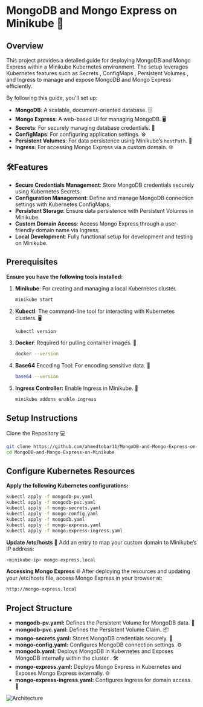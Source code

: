 # MongoDB and Mongo Express on Minikube 🚀

## Overview

This project provides a detailed guide for deploying MongoDB and Mongo Express within a Minikube Kubernetes environment. The setup leverages Kubernetes features such as Secrets , ConfigMaps , Persistent Volumes , and Ingress to manage and expose MongoDB and Mongo Express efficiently.

By following this guide, you'll set up:
- **MongoDB**: A scalable, document-oriented database. 🗄️
- **Mongo Express**: A web-based UI for managing MongoDB. 🖥️
- **Secrets**: For securely managing database credentials. 🔐
- **ConfigMaps**: For configuring application settings. ⚙️
- **Persistent Volumes**: For data persistence using Minikube’s `hostPath`. 💾
- **Ingress**: For accessing Mongo Express via a custom domain. 🌐

## 🛠️Features

- **Secure Credentials Management**: Store MongoDB credentials securely using Kubernetes Secrets. 
- **Configuration Management**: Define and manage MongoDB connection settings with Kubernetes ConfigMaps.
- **Persistent Storage**: Ensure data persistence with Persistent Volumes in Minikube.
- **Custom Domain Access**: Access Mongo Express through a user-friendly domain name via Ingress. 
- **Local Development**: Fully functional setup for development and testing on Minikube. 

## Prerequisites

**Ensure you have the following tools installed:**

1. **Minikube**: For creating and managing a local Kubernetes cluster.
   ```bash
   minikube start
2. **Kubectl**: The command-line tool for interacting with Kubernetes clusters. 🖥️
   ```bash
   kubectl version
3. **Docker**: Required for pulling container images. 🐳
   ```bash
   docker --version
4. **Base64** Encoding Tool: For encoding sensitive data. 🔢
   ```bash
   base64 --version
5. **Ingress Controller:** Enable Ingress in Minikube. 🚪
   ```bash
   minikube addons enable ingress

## Setup Instructions

Clone the Repository 💻
  ```bash
  git clone https://github.com/ahmedtobar11/MongoDB-and-Mongo-Express-on-Minikube.git
  cd MongoDB-and-Mongo-Express-on-Minikube
```

## Configure Kubernetes Resources
**Apply the following Kubernetes configurations:**

  ```bash
kubectl apply -f mongodb-pv.yaml
kubectl apply -f mongodb-pvc.yaml
kubectl apply -f mongo-secrets.yaml
kubectl apply -f mongo-config.yaml
kubectl apply -f mongodb.yaml
kubectl apply -f mongo-express.yaml
kubectl apply -f mongo-express-ingress.yaml
```
**Update /etc/hosts 📝**
Add an entry to map your custom domain to Minikube’s IP address:
  ```bash
  <minikube-ip> mongo-express.local
  ```

**Accessing Mongo Express** 🌐
After deploying the resources and updating your /etc/hosts file, access Mongo Express in your browser at:
  ```bash
http://mongo-express.local
  ```
## Project Structure

- **mongodb-pv.yaml:** Defines the Persistent Volume for MongoDB data. 📁
- **mongodb-pvc.yaml:** Defines the Persistent Volume Claim. 📦
- **mongo-secrets.yaml:** Stores MongoDB credentials securely. 🔐
- **mongo-config.yaml:** Configures MongoDB connection settings. ⚙️
- **mongodb.yaml:** Deploys MongoDB in Kubernetes and Exposes MongoDB internally within the cluster . 🛠️
- **mongo-express.yaml:** Deploys Mongo Express in Kubernetes and Exposes Mongo Express externally. 🌐
- **mongo-express-ingress.yaml:** Configures Ingress for domain access. 🚪

![Architecture](https://github.com/user-attachments/assets/3a2b133b-8e0d-4974-a206-06efbcdfd931)
